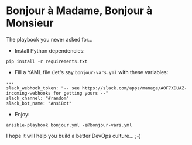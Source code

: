 # Bonjour à Madame, Bonjour à Monsieur

The playbook you never asked for...

* Install Python dependencies:

```
pip install -r requirements.txt
```

* Fill a YAML file (let's say `bonjour-vars.yml` with these variables:

```
---
slack_webhook_token: "-- see https://slack.com/apps/manage/A0F7XDUAZ-incoming-webhooks for getting yours --"
slack_channel: "#random"
slack_bot_name: "AnsiBot"
```

* Enjoy:

```
ansible-playbook bonjour.yml -e@bonjour-vars.yml
```

I hope it will help you build a better DevOps culture... ;-)
